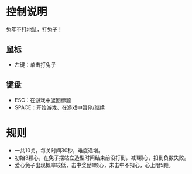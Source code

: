 # 控制说明
兔年不打地鼠，打兔子！

## 鼠标
- 左键：单击打兔子

## 键盘
- ESC：在游戏中返回标题
- SPACE：开始游戏、在游戏中暂停/继续

# 规则
- 一共10关，每关时间30秒，难度递增。
- 初始3颗心，在兔子摆站立造型时间结束前没打到，减1颗心，扣到负数失败。
- 爱心兔子出现概率较低，击中奖励1颗心，未击中不扣心，心上限5颗。

